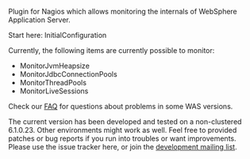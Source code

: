 Plugin for Nagios which allows monitoring the internals of WebSphere Application Server.

Start here:
InitialConfiguration

Currently, the following items are currently possible to monitor:
  * MonitorJvmHeapsize
  * MonitorJdbcConnectionPools
  * MonitorThreadPools
  * MonitorLiveSessions

Check our [FAQ](FAQ.md) for questions about problems in some WAS versions.

The current version has been developed and tested on a non-clustered 6.1.0.23. Other environments might work as well. Feel free to provided patches or bug reports if you run into troubles or want improvements. Please use the issue tracker here, or join the [development mailing list](http://groups.google.com/group/nagios-was-dev).